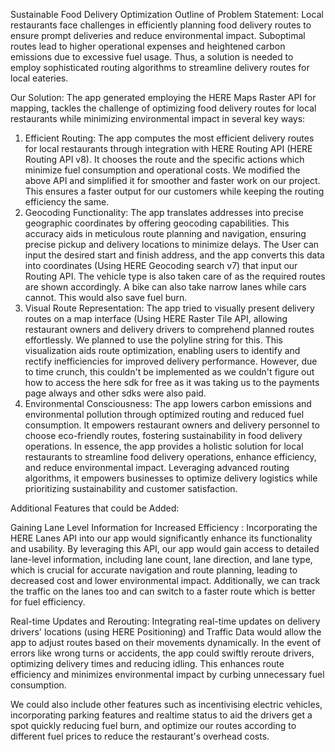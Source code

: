Sustainable Food Delivery Optimization
Outline of Problem Statement: Local restaurants face challenges in efficiently planning food delivery routes to ensure prompt deliveries and reduce environmental impact. Suboptimal routes lead to higher operational expenses and heightened carbon emissions due to excessive fuel usage. Thus, a solution is needed to employ sophisticated routing algorithms to streamline delivery routes for local eateries.

Our Solution:
The app generated employing the HERE Maps Raster API for mapping, tackles the challenge of optimizing food delivery routes for local restaurants while minimizing environmental impact in several key ways:

1. 	Efficient Routing: The app computes the most efficient delivery routes for local restaurants through integration with HERE Routing API (HERE Routing API v8). It chooses the route and the specific actions which minimize fuel consumption and operational costs. We modified the above API and simplified it for smoother and faster work on our project. This ensures a faster output for our customers while keeping the routing efficiency the same.
2. 	Geocoding Functionality: The app translates addresses into precise geographic coordinates by offering geocoding capabilities. This accuracy aids in meticulous route planning and navigation, ensuring precise pickup and delivery locations to minimize delays. The User can input the desired start and finish address, and the app converts this data into coordinates (Using HERE  Geocoding search v7) that input our Routing API. The vehicle type is also taken care of as the required routes are shown accordingly. A bike can also take narrow lanes while cars cannot. This would also save fuel burn.
3. 	Visual Route Representation: The app tried to visually present delivery routes on a map interface (Using HERE Raster Tile API, allowing restaurant owners and delivery drivers to comprehend planned routes effortlessly. We planned to use the polyline string for this. This visualization aids route optimization, enabling users to identify and rectify inefficiencies for improved delivery performance. However, due to time crunch, this couldn't be implemented as we couldn't figure out how to access the here sdk for free as it was taking us to the payments page always and other sdks were also paid.
4. 	Environmental Consciousness: The app lowers carbon emissions and environmental pollution through optimized routing and reduced fuel consumption. It empowers restaurant owners and delivery personnel to choose eco-friendly routes, fostering sustainability in food delivery operations.
In essence, the app provides a holistic solution for local restaurants to streamline food delivery operations, enhance efficiency, and reduce environmental impact. Leveraging advanced routing algorithms, it empowers businesses to optimize delivery logistics while prioritizing sustainability and customer satisfaction.

 Additional Features that could be Added:

Gaining Lane Level Information for Increased Efficiency : Incorporating the HERE Lanes API into our app would significantly enhance its functionality and usability. By leveraging this API, our app would gain access to detailed lane-level information, including lane count, lane direction, and lane type, which is crucial for accurate navigation and route planning, leading to decreased cost and lower environmental impact. Additionally, we can track the traffic on the lanes too and can switch to a faster route which is better for fuel efficiency.

Real-time Updates and Rerouting: Integrating real-time updates on delivery drivers' locations (using HERE Positioning) and Traffic Data would allow the app to adjust routes based on their movements dynamically. In the event of errors like wrong turns or accidents, the app could swiftly reroute drivers, optimizing delivery times and reducing idling. This enhances route efficiency and minimizes environmental impact by curbing unnecessary fuel consumption.

We could also include other features such as incentivising electric vehicles, incorporating parking features and realtime status to aid the drivers get a spot quickly reducing fuel burn, and optimize our routes according to different fuel prices to reduce the restaurant's overhead costs.

